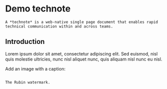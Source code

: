 # Demo technote

```{abstract}
A *technote* is a web-native single page document that enables rapid technical communication within and across teams.
```

## Introduction

Lorem ipsum dolor sit amet, consectetur adipiscing elit. Sed euismod, nisl quis molestie ultricies, nunc nisl aliquet nunc, quis aliquam nisl nunc eu nisl.

Add an image with a caption:

```{figure} rubin-watermark.png

The Rubin watermark.
```
